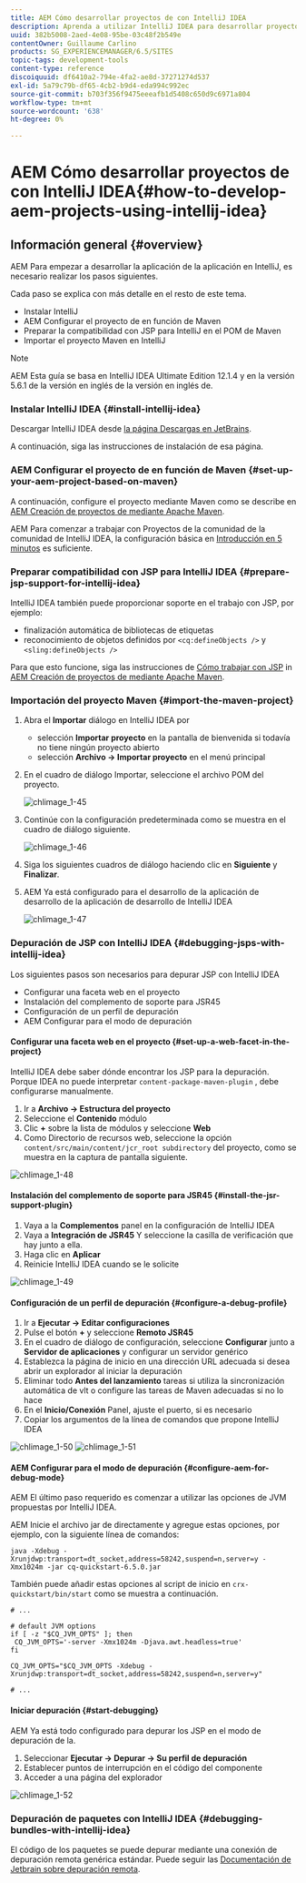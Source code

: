```yaml
---
title: AEM Cómo desarrollar proyectos de con IntelliJ IDEA
description: Aprenda a utilizar IntelliJ IDEA para desarrollar proyectos de Adobe Experience Manager.
uuid: 382b5008-2aed-4e08-95be-03c48f2b549e
contentOwner: Guillaume Carlino
products: SG_EXPERIENCEMANAGER/6.5/SITES
topic-tags: development-tools
content-type: reference
discoiquuid: df6410a2-794e-4fa2-ae8d-37271274d537
exl-id: 5a79c79b-df65-4cb2-b9d4-eda994c992ec
source-git-commit: b703f356f9475eeeafb1d5408c650d9c6971a804
workflow-type: tm+mt
source-wordcount: '638'
ht-degree: 0%

---
```


# AEM Cómo desarrollar proyectos de con IntelliJ IDEA{#how-to-develop-aem-projects-using-intellij-idea}

## Información general {#overview}

AEM Para empezar a desarrollar la aplicación de la aplicación en IntelliJ, es necesario realizar los pasos siguientes.

Cada paso se explica con más detalle en el resto de este tema.

* Instalar IntelliJ
* AEM Configurar el proyecto de en función de Maven
* Preparar la compatibilidad con JSP para IntelliJ en el POM de Maven
* Importar el proyecto Maven en IntelliJ

>[!NOTE]
>
>AEM Esta guía se basa en IntelliJ IDEA Ultimate Edition 12.1.4 y en la versión 5.6.1 de la versión en inglés de la versión en inglés de.

### Instalar IntelliJ IDEA {#install-intellij-idea}

Descargar IntelliJ IDEA desde [la página Descargas en JetBrains](https://www.jetbrains.com/idea/download/).

A continuación, siga las instrucciones de instalación de esa página.

### AEM Configurar el proyecto de en función de Maven {#set-up-your-aem-project-based-on-maven}

A continuación, configure el proyecto mediante Maven como se describe en [AEM Creación de proyectos de mediante Apache Maven](/help/sites-developing/ht-projects-maven.md).

AEM Para comenzar a trabajar con Proyectos de la comunidad de la comunidad de IntelliJ IDEA, la configuración básica en [Introducción en 5 minutos](https://maven.apache.org/guides/getting-started/maven-in-five-minutes.html) es suficiente.

### Preparar compatibilidad con JSP para IntelliJ IDEA {#prepare-jsp-support-for-intellij-idea}

IntelliJ IDEA también puede proporcionar soporte en el trabajo con JSP, por ejemplo:

* finalización automática de bibliotecas de etiquetas
* reconocimiento de objetos definidos por `<cq:defineObjects />` y `<sling:defineObjects />`

Para que esto funcione, siga las instrucciones de [Cómo trabajar con JSP](/help/sites-developing/ht-projects-maven.md#how-to-work-with-jsps) in [AEM Creación de proyectos de mediante Apache Maven](/help/sites-developing/ht-projects-maven.md).

### Importación del proyecto Maven {#import-the-maven-project}

1. Abra el **Importar** diálogo en IntelliJ IDEA por

   * selección **Importar proyecto** en la pantalla de bienvenida si todavía no tiene ningún proyecto abierto
   * selección **Archivo -> Importar proyecto** en el menú principal

1. En el cuadro de diálogo Importar, seleccione el archivo POM del proyecto.

   ![chlimage_1-45](assets/chlimage_1-45a.png)

1. Continúe con la configuración predeterminada como se muestra en el cuadro de diálogo siguiente.

   ![chlimage_1-46](assets/chlimage_1-46a.png)

1. Siga los siguientes cuadros de diálogo haciendo clic en **Siguiente** y **Finalizar**.
1. AEM Ya está configurado para el desarrollo de la aplicación de desarrollo de la aplicación de desarrollo de IntelliJ IDEA

   ![chlimage_1-47](assets/chlimage_1-47a.png)

### Depuración de JSP con IntelliJ IDEA {#debugging-jsps-with-intellij-idea}

Los siguientes pasos son necesarios para depurar JSP con IntelliJ IDEA

* Configurar una faceta web en el proyecto
* Instalación del complemento de soporte para JSR45
* Configuración de un perfil de depuración
* AEM Configurar para el modo de depuración

#### Configurar una faceta web en el proyecto {#set-up-a-web-facet-in-the-project}

IntelliJ IDEA debe saber dónde encontrar los JSP para la depuración. Porque IDEA no puede interpretar `content-package-maven-plugin` , debe configurarse manualmente.

1. Ir a **Archivo -> Estructura del proyecto**
1. Seleccione el **Contenido** módulo
1. Clic **+** sobre la lista de módulos y seleccione **Web**
1. Como Directorio de recursos web, seleccione la opción `content/src/main/content/jcr_root subdirectory` del proyecto, como se muestra en la captura de pantalla siguiente.

![chlimage_1-48](assets/chlimage_1-48a.png)

#### Instalación del complemento de soporte para JSR45 {#install-the-jsr-support-plugin}

1. Vaya a la **Complementos** panel en la configuración de IntelliJ IDEA
1. Vaya a **Integración de JSR45** Y seleccione la casilla de verificación que hay junto a ella.
1. Haga clic en **Aplicar**
1. Reinicie IntelliJ IDEA cuando se le solicite

![chlimage_1-49](assets/chlimage_1-49a.png)

#### Configuración de un perfil de depuración {#configure-a-debug-profile}

1. Ir a **Ejecutar -> Editar configuraciones**
1. Pulse el botón **+** y seleccione **Remoto JSR45**
1. En el cuadro de diálogo de configuración, seleccione **Configurar** junto a **Servidor de aplicaciones** y configurar un servidor genérico
1. Establezca la página de inicio en una dirección URL adecuada si desea abrir un explorador al iniciar la depuración
1. Eliminar todo **Antes del lanzamiento** tareas si utiliza la sincronización automática de vlt o configure las tareas de Maven adecuadas si no lo hace
1. En el **Inicio/Conexión** Panel, ajuste el puerto, si es necesario
1. Copiar los argumentos de la línea de comandos que propone IntelliJ IDEA

![chlimage_1-50](assets/chlimage_1-50a.png) ![chlimage_1-51](assets/chlimage_1-51a.png)

#### AEM Configurar para el modo de depuración {#configure-aem-for-debug-mode}

AEM El último paso requerido es comenzar a utilizar las opciones de JVM propuestas por IntelliJ IDEA.

AEM Inicie el archivo jar de directamente y agregue estas opciones, por ejemplo, con la siguiente línea de comandos:

`java -Xdebug -Xrunjdwp:transport=dt_socket,address=58242,suspend=n,server=y -Xmx1024m -jar cq-quickstart-6.5.0.jar`

También puede añadir estas opciones al script de inicio en `crx-quickstart/bin/start` como se muestra a continuación.

```shell
# ...

# default JVM options
if [ -z "$CQ_JVM_OPTS" ]; then
 CQ_JVM_OPTS='-server -Xmx1024m -Djava.awt.headless=true'
fi

CQ_JVM_OPTS="$CQ_JVM_OPTS -Xdebug -Xrunjdwp:transport=dt_socket,address=58242,suspend=n,server=y"

# ...
```

#### Iniciar depuración {#start-debugging}

AEM Ya está todo configurado para depurar los JSP en el modo de depuración de la.

1. Seleccionar **Ejecutar -> Depurar -> Su perfil de depuración**
1. Establecer puntos de interrupción en el código del componente
1. Acceder a una página del explorador

![chlimage_1-52](assets/chlimage_1-52a.png)

### Depuración de paquetes con IntelliJ IDEA {#debugging-bundles-with-intellij-idea}

El código de los paquetes se puede depurar mediante una conexión de depuración remota genérica estándar. Puede seguir las [Documentación de Jetbrain sobre depuración remota](https://www.jetbrains.com/help/idea/remote-debugging-with-product.html#remote-interpreter).
